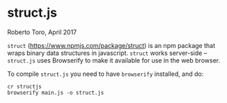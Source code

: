 # struct.js
Roberto Toro, April 2017

`struct` (<https://www.npmjs.com/package/struct>) is an npm package that wraps binary data structures in javascript. `struct` works server-side – `struct.js` uses Browserify to make it available for use in the web browser.

To compile `struct.js` you need to have `browserify` installed, and do:

```
cr structjs
browserify main.js -o struct.js
```
